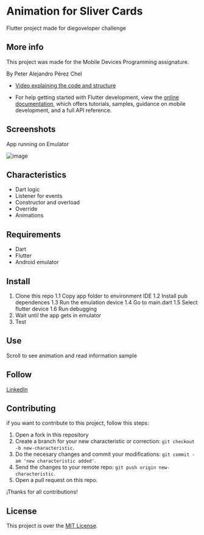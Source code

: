 # Animation for Sliver Cards

Flutter project made for diegoveloper challenge

## More info

This project was made for the Mobile Devices Programming assignature.

By Peter Alejandro Pérez Chel

- [Video explaining the code and structure](https://youtu.be/oXGVGGDW3BE)

- For help getting started with Flutter development, view the [online documentation](https://docs.flutter.dev/), which offers tutorials, samples, guidance on mobile development, and a full API reference.

## Screenshots

App running on Emulator

![image](https://github.com/PeterPerez01/flutter_api_curso/assets/56180954/625d2829-1d94-409f-98d0-ff8fc3deb8d6)



## Characteristics
- Dart logic
- Listener for events
- Constructor and overload
- Override
- Animations

## Requirements
- Dart
- Flutter
- Android emulator

## Install

1. Clone this repo
  1.1 Copy app folder to environment IDE
  1.2 Install pub dependences
  1.3 Run the emulation device
  1.4 Go to main.dart
  1.5 Select flutter device
  1.6 Run debugging
2. Wait until the app gets in emulator
3. Test

## Use

Scroll to see animation and read information sample


## Follow

[LinkedIn](https://www.linkedin.com/in/peter-perez01/)


## Contributing

if you want to contribute to this project, follow this steps:

1. Open a fork in this repository
2. Create a branch for your new characteristic or correction: `git checkout -b new-characteristic`.
3. Do the necesary changes and commit your modifications: `git commit -am 'new characteristic added'`.
4. Send the changes to your remote repo: `git push origin new-characteristic`.
5. Open a pull request on this repo.

¡Thanks for all contributions!

## License

This project is over the  [MIT License](LICENSE).
